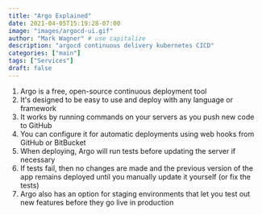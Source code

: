 ```yaml
---
title: "Argo Explained"
date: 2021-04-05T15:19:28-07:00
image: "images/argocd-ui.gif"
author: "Mark Wagner" # use capitalize
description: "argocd continuous delivery kubernetes CICD"
categories: ["main"]
tags: ["Services"]
draft: false
---
```


1. Argo is a free, open-source continuous deployment tool
2. It's designed to be easy to use and deploy with any language or framework
3. It works by running commands on your servers as you push new code to GitHub
4. You can configure it for automatic deployments using web hooks from GitHub or BitBucket
5. When deploying, Argo will run tests before updating the server if necessary
6. If tests fail, then no changes are made and the previous version of the app remains deployed until you manually update it yourself (or fix the tests)
7. Argo also has an option for staging environments that let you test out new features before they go live in production
